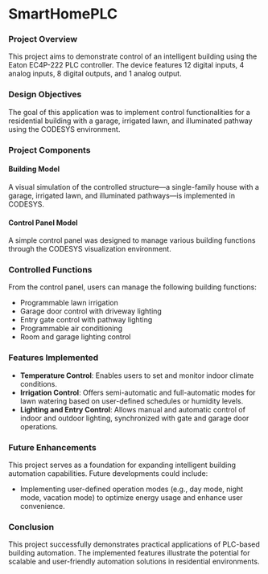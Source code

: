 # SmartHomePLC

### Project Overview
This project aims to demonstrate control of an intelligent building using the Eaton EC4P-222 PLC controller. The device features 12 digital inputs, 4 analog inputs, 8 digital outputs, and 1 analog output.

### Design Objectives
The goal of this application was to implement control functionalities for a residential building with a garage, irrigated lawn, and illuminated pathway using the CODESYS environment.

### Project Components
#### Building Model
A visual simulation of the controlled structure—a single-family house with a garage, irrigated lawn, and illuminated pathways—is implemented in CODESYS.

#### Control Panel Model
A simple control panel was designed to manage various building functions through the CODESYS visualization environment.

### Controlled Functions
From the control panel, users can manage the following building functions:
- Programmable lawn irrigation
- Garage door control with driveway lighting
- Entry gate control with pathway lighting
- Programmable air conditioning
- Room and garage lighting control

### Features Implemented
- **Temperature Control**: Enables users to set and monitor indoor climate conditions.
- **Irrigation Control**: Offers semi-automatic and full-automatic modes for lawn watering based on user-defined schedules or humidity levels.
- **Lighting and Entry Control**: Allows manual and automatic control of indoor and outdoor lighting, synchronized with gate and garage door operations.

### Future Enhancements
This project serves as a foundation for expanding intelligent building automation capabilities. Future developments could include:
- Implementing user-defined operation modes (e.g., day mode, night mode, vacation mode) to optimize energy usage and enhance user convenience.

### Conclusion
This project successfully demonstrates practical applications of PLC-based building automation. The implemented features illustrate the potential for scalable and user-friendly automation solutions in residential environments.
